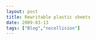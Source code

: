 ```yaml
---
layout: post
title: Rewritable plastic sheets
date: 2009-03-13
tags: ["Blog","nocollision"]
---
```


